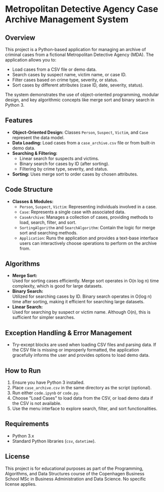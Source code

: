 # Metropolitan Detective Agency Case Archive Management System

## Overview
This project is a Python-based application for managing an archive of criminal cases from a fictional Metropolitan Detective Agency (MDA). The application allows you to:
- Load cases from a CSV file or demo data.
- Search cases by suspect name, victim name, or case ID.
- Filter cases based on crime type, severity, or status.
- Sort cases by different attributes (case ID, date, severity, status).

The system demonstrates the use of object-oriented programming, modular design, and key algorithmic concepts like merge sort and binary search in Python 3.

## Features
- **Object-Oriented Design:** Classes `Person`, `Suspect`, `Victim`, and `Case` represent the data model. 
- **Data Loading:** Load cases from a `case_archive.csv` file or from built-in demo data.
- **Searching & Filtering:**  
  - Linear search for suspects and victims.  
  - Binary search for cases by ID (after sorting).
  - Filtering by crime type, severity, and status.
- **Sorting:** Uses merge sort to order cases by chosen attributes.

## Code Structure
- **Classes & Modules:**  
  - `Person`, `Suspect`, `Victim`: Representing individuals involved in a case.  
  - `Case`: Represents a single case with associated data.  
  - `CaseArchive`: Manages a collection of cases, providing methods to load, search, filter, and sort.  
  - `SortingAlgorithm` and `SearchAlgorithm`: Contain the logic for merge sort and searching methods.
  - `Application`: Runs the application and provides a text-base interface users can interactively choose operations to perform on the archive from. 
  
## Algorithms
- **Merge Sort:**  
  Used for sorting cases efficiently. Merge sort operates in O(n log n) time complexity, which is good for large datasets.
- **Binary Search:**  
  Utilized for searching cases by ID. Binary search operates in O(log n) time after sorting, making it efficient for searching large datasets.
- **Linear Search:**  
  Used for searching by suspect or victim name. Although O(n), this is sufficient for simpler searches.

## Exception Handling & Error Management
- Try-except blocks are used when loading CSV files and parsing data. If the CSV file is missing or improperly formatted, the application gracefully informs the user and provides options to load demo data.

## How to Run
1. Ensure you have Python 3 installed.
2. Place `case_archive.csv` in the same directory as the script (optional).
3. Run either `code.ipynb` or `code.py`.
4. Choose "Load Cases" to load data from the CSV, or load demo data if the CSV is not available.
5. Use the menu interface to explore search, filter, and sort functionalities.

## Requirements
- Python 3.x
- Standard Python libraries (`csv`, `datetime`).

## License
This project is for educational purposes as part of the Programming, Algorithms, and Data Structures course of the Copenhagen Business School MSc in Business Administration and Data Science. No specific license applies.